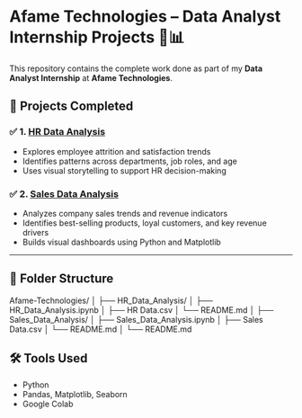 # Afame Technologies – Data Analyst Internship Projects 🧠📊

This repository contains the complete work done as part of my **Data Analyst Internship** at **Afame Technologies**.

## 📁 Projects Completed

### ✅ 1. [HR Data Analysis](./HR_Data_Analysis)
- Explores employee attrition and satisfaction trends
- Identifies patterns across departments, job roles, and age
- Uses visual storytelling to support HR decision-making

### ✅ 2. [Sales Data Analysis](./Sales_Data_Analysis)
- Analyzes company sales trends and revenue indicators
- Identifies best-selling products, loyal customers, and key revenue drivers
- Builds visual dashboards using Python and Matplotlib

---

## 📂 Folder Structure

Afame-Technologies/
│
├── HR_Data_Analysis/
│ ├── HR_Data_Analysis.ipynb
│ ├── HR Data.csv
│ └── README.md
│
├── Sales_Data_Analysis/
│ ├── Sales_Data_Analysis.ipynb
│ ├── Sales Data.csv
│ └── README.md
│
└── README.md

## 🛠️ Tools Used

- Python
- Pandas, Matplotlib, Seaborn
- Google Colab 